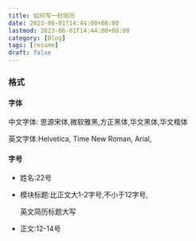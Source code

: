 ```yaml
---
title: 如何写一封简历
date: 2023-06-01T14:44:00+08:00
lastmod: 2023-06-01T14:44:00+08:00
category: [Blog]
tags: [resume]
draft: false
---
```


### 格式

#### 字体

中文字体: 思源宋体,微软雅黑,方正黑体,华文黑体,华文楷体

英文字体:Helvetica, Time New Roman, Arial,

#### 字号

- 姓名:22号

- 模块标题:比正文大1-2字号,不小于12字号,

  英文简历标题大写

- 正文:12-14号

